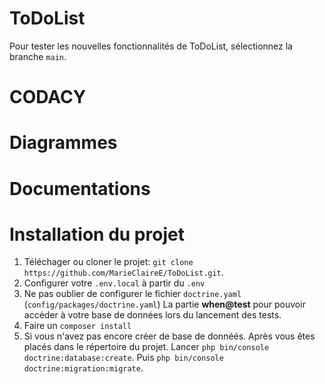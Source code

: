 # ToDoList

Pour tester les nouvelles fonctionnalités de ToDoList, sélectionnez la branche `main`.

# CODACY 

# Diagrammes

# Documentations

# Installation du projet 
1. Téléchager ou cloner le projet: `git clone https://github.com/MarieClaireE/ToDoList.git`.
2. Configurer votre `.env.local` à partir du `.env`
3. Ne pas oublier de configurer le fichier `doctrine.yaml` (`config/packages/doctrine.yaml`)
   La partie **when@test**  pour pouvoir accéder à votre base de données lors du lancement des tests.
4. Faire un `composer install`
5. Si vous n'avez pas encore créer de base de donnéés. Après vous êtes placés dans le répertoire du projet.
   Lancer `php bin/console doctrine:database:create`.
   Puis `php bin/console doctrine:migration:migrate`.

